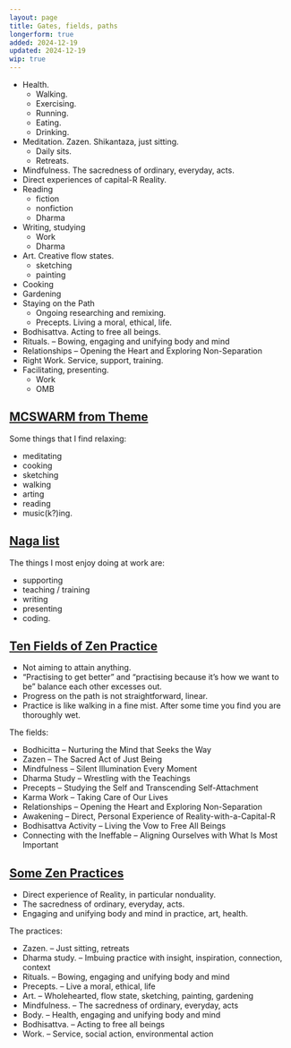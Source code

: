 ```yaml
---
layout: page
title: Gates, fields, paths
longerform: true
added: 2024-12-19
updated: 2024-12-19
wip: true
---
```


- Health.
    - Walking.
    - Exercising.
    - Running.
    - Eating.
    - Drinking.
- Meditation. Zazen. Shikantaza, just sitting.
    - Daily sits.
    - Retreats.
- Mindfulness. The sacredness of ordinary, everyday, acts.
- Direct experiences of capital-R Reality.
- Reading
    - fiction
    - nonfiction
    - Dharma
- Writing, studying
    - Work
    - Dharma
- Art. Creative flow states.
    - sketching
    - painting
- Cooking
- Gardening
- Staying on the Path
    - Ongoing researching and remixing.
    - Precepts. Living a moral, ethical, life.
- Bodhisattva. Acting to free all beings.
- Rituals. – Bowing, engaging and unifying body and mind
- Relationships – Opening the Heart and Exploring Non-Separation
- Right Work. Service, support, training.
- Facilitating, presenting.
    - Work
    - OMB

## [MCSWARM from Theme](/themes/2024/#mcswarm)

Some things that I find relaxing:

- meditating
- cooking
- sketching
- walking
- arting
- reading
- music(k?)ing.

## [Naga list](https://naga.co.za/#enjoy)

The things I most enjoy doing at work are:

- supporting
- teaching / training
- writing
- presenting
- coding.

## [Ten Fields of Zen Practice](/thinking/zen/10-fields-of-zen-practice/#ten-fields-of-zen-practice)

- Not aiming to attain anything.
- “Practising to get better” and “practising because it’s how we want to be” balance each other excesses out.
- Progress on the path is not straightforward, linear.
- Practice is like walking in a fine mist. After some time you find you are thoroughly wet.

The fields:

- Bodhicitta – Nurturing the Mind that Seeks the Way
- Zazen – The Sacred Act of Just Being
- Mindfulness – Silent Illumination Every Moment
- Dharma Study – Wrestling with the Teachings
- Precepts – Studying the Self and Transcending Self-Attachment
- Karma Work – Taking Care of Our Lives
- Relationships – Opening the Heart and Exploring Non-Separation
- Awakening – Direct, Personal Experience of Reality-with-a-Capital-R
- Bodhisattva Activity – Living the Vow to Free All Beings
- Connecting with the Ineffable – Aligning Ourselves with What Is Most Important

## [Some Zen Practices](/thinking/some-zen-practices/)


- Direct experience of Reality, in particular nonduality.
- The sacredness of ordinary, everyday, acts.
- Engaging and unifying body and mind in practice, art, health.

The practices:

- Zazen. – Just sitting, retreats
- Dharma study. – Imbuing practice with insight, inspiration, connection, context
- Rituals. – Bowing, engaging and unifying body and mind
- Precepts. – Live a moral, ethical, life
- Art. – Wholehearted, flow state, sketching, painting, gardening
- Mindfulness. – The sacredness of ordinary, everyday, acts
- Body. – Health, engaging and unifying body and mind
- Bodhisattva. – Acting to free all beings
- Work. – Service, social action, environmental action
